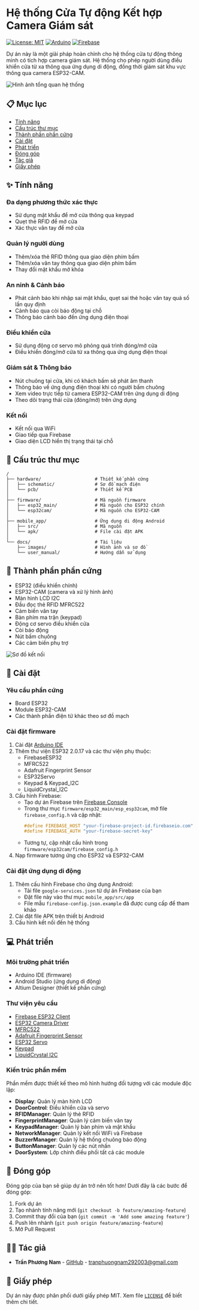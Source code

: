 # Hệ thống Cửa Tự động Kết hợp Camera Giám sát

[![License: MIT](https://img.shields.io/badge/License-MIT-yellow.svg)](https://opensource.org/licenses/MIT)
[![Arduino](https://img.shields.io/badge/Arduino-ESP32-blue.svg)](https://www.arduino.cc/)
[![Firebase](https://img.shields.io/badge/Firebase-Realtime-orange.svg)](https://firebase.google.com/)

Dự án này là một giải pháp hoàn chỉnh cho hệ thống cửa tự động thông minh có tích hợp camera giám sát. Hệ thống cho phép người dùng điều khiển cửa từ xa thông qua ứng dụng di động, đồng thời giám sát khu vực thông qua camera ESP32-CAM.

![Hình ảnh tổng quan hệ thống](docs/images/Picture1.png)

## 📋 Mục lục
- [Tính năng](#tính-năng)
- [Cấu trúc thư mục](#cấu-trúc-thư-mục)
- [Thành phần phần cứng](#thành-phần-phần-cứng)
- [Cài đặt](#cài-đặt)
- [Phát triển](#phát-triển)
- [Đóng góp](#đóng-góp)
- [Tác giả](#tác-giả)
- [Giấy phép](#giấy-phép)

## ✨ Tính năng

### Đa dạng phương thức xác thực
- Sử dụng mật khẩu để mở cửa thông qua keypad
- Quẹt thẻ RFID để mở cửa
- Xác thực vân tay để mở cửa

### Quản lý người dùng
- Thêm/xóa thẻ RFID thông qua giao diện phím bấm
- Thêm/xóa vân tay thông qua giao diện phím bấm
- Thay đổi mật khẩu mở khóa

### An ninh & Cảnh báo
- Phát cảnh báo khi nhập sai mật khẩu, quẹt sai thẻ hoặc vân tay quá số lần quy định
- Cảnh báo qua còi báo động tại chỗ
- Thông báo cảnh báo đến ứng dụng điện thoại

### Điều khiển cửa
- Sử dụng động cơ servo mô phỏng quá trình đóng/mở cửa
- Điều khiển đóng/mở cửa từ xa thông qua ứng dụng điện thoại

### Giám sát & Thông báo
- Nút chuông tại cửa, khi có khách bấm sẽ phát âm thanh
- Thông báo về ứng dụng điện thoại khi có người bấm chuông
- Xem video trực tiếp từ camera ESP32-CAM trên ứng dụng di động
- Theo dõi trạng thái cửa (đóng/mở) trên ứng dụng

### Kết nối
- Kết nối qua WiFi
- Giao tiếp qua Firebase
- Giao diện LCD hiển thị trạng thái tại chỗ

## 📁 Cấu trúc thư mục

```
/
├── hardware/                    # Thiết kế phần cứng
│   ├── schematic/               # Sơ đồ mạch điện
│   └── pcb/                     # Thiết kế PCB
│
├── firmware/                    # Mã nguồn firmware
│   ├── esp32_main/              # Mã nguồn cho ESP32 chính
│   └── esp32cam/                # Mã nguồn cho ESP32-CAM
│
├── mobile_app/                  # Ứng dụng di động Android
│   ├── src/                     # Mã nguồn
│   └── apk/                     # File cài đặt APK
│
└── docs/                        # Tài liệu
    ├── images/                  # Hình ảnh và sơ đồ
    └── user_manual/             # Hướng dẫn sử dụng
```

## 🔧 Thành phần phần cứng

- ESP32 (điều khiển chính)
- ESP32-CAM (camera và xử lý hình ảnh)
- Màn hình LCD I2C
- Đầu đọc thẻ RFID MFRC522
- Cảm biến vân tay
- Bàn phím ma trận (keypad)
- Động cơ servo điều khiển cửa
- Còi báo động
- Nút bấm chuông
- Các cảm biến phụ trợ

![Sơ đồ kết nối](docs/images/Picture2.png)
## 🚀 Cài đặt

### Yêu cầu phần cứng
- Board ESP32
- Module ESP32-CAM
- Các thành phần điện tử khác theo sơ đồ mạch

### Cài đặt firmware
1. Cài đặt [Arduino IDE](https://www.arduino.cc/en/software)
2. Thêm thư viện ESP32 2.0.17 và các thư viện phụ thuộc:
   - FirebaseESP32
   - MFRC522
   - Adafruit Fingerprint Sensor
   - ESP32Servo
   - Keypad & Keypad_I2C
   - LiquidCrystal_I2C
3. Cấu hình Firebase:
   - Tạo dự án Firebase trên [Firebase Console](https://console.firebase.google.com/)
   - Trong thư mục `firmware/esp32_main/esp_esp32cam`, mở file `firebase_config.h` và cập nhật:
     ```cpp
     #define FIREBASE_HOST "your-firebase-project-id.firebaseio.com"
     #define FIREBASE_AUTH "your-firebase-secret-key"
     ```
   - Tương tự, cập nhật cấu hình trong `firmware/esp32cam/firebase_config.h`
4. Nạp firmware tương ứng cho ESP32 và ESP32-CAM

### Cài đặt ứng dụng di động
1. Thêm cấu hình Firebase cho ứng dụng Android:
   - Tải file `google-services.json` từ dự án Firebase của bạn
   - Đặt file này vào thư mục `mobile_app/src/app`
   - File mẫu `firebase-config.json.example` đã được cung cấp để tham khảo
2. Cài đặt file APK trên thiết bị Android
3. Cấu hình kết nối đến hệ thống

## 💻 Phát triển

### Môi trường phát triển
- Arduino IDE (firmware)
- Android Studio (ứng dụng di động)
- Altium Designer (thiết kế phần cứng)

### Thư viện yêu cầu
- [Firebase ESP32 Client](https://github.com/mobizt/Firebase-ESP32)
- [ESP32 Camera Driver](https://github.com/espressif/esp32-camera)
- [MFRC522](https://github.com/miguelbalboa/rfid)
- [Adafruit Fingerprint Sensor](https://github.com/adafruit/Adafruit-Fingerprint-Sensor-Library)
- [ESP32 Servo](https://github.com/madhephaestus/ESP32Servo)
- [Keypad](https://github.com/Chris--A/Keypad)
- [LiquidCrystal I2C](https://github.com/johnrickman/LiquidCrystal_I2C)

### Kiến trúc phần mềm
Phần mềm được thiết kế theo mô hình hướng đối tượng với các module độc lập:

- **Display**: Quản lý màn hình LCD
- **DoorControl**: Điều khiển cửa và servo
- **RFIDManager**: Quản lý thẻ RFID
- **FingerprintManager**: Quản lý cảm biến vân tay
- **KeypadManager**: Quản lý bàn phím và mật khẩu
- **NetworkManager**: Quản lý kết nối WiFi và Firebase
- **BuzzerManager**: Quản lý hệ thống chuông báo động
- **ButtonManager**: Quản lý các nút nhấn
- **DoorSystem**: Lớp chính điều phối tất cả các module

## 🤝 Đóng góp

Đóng góp của bạn sẽ giúp dự án trở nên tốt hơn! Dưới đây là các bước để đóng góp:

1. Fork dự án
2. Tạo nhánh tính năng mới (`git checkout -b feature/amazing-feature`)
3. Commit thay đổi của bạn (`git commit -m 'Add some amazing feature'`)
4. Push lên nhánh (`git push origin feature/amazing-feature`)
5. Mở Pull Request

## 👨‍💻 Tác giả

- **Trần Phương Nam** - [GitHub](https://github.com/tranphuongnam2912) - tranphuongnam292003@gmail.com

## 📄 Giấy phép

Dự án này được phân phối dưới giấy phép MIT. Xem file [`LICENSE`](LICENSE) để biết thêm chi tiết. 